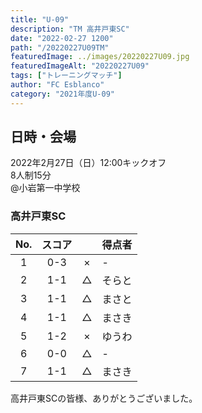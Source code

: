 ```yaml
---
title: "U-09"
description: "TM 高井戸東SC"
date: "2022-02-27 1200"
path: "/20220227U09TM"
featuredImage: ../images/20220227U09.jpg
featuredImageAlt: "20220227U09"
tags: ["トレーニングマッチ"]
author: "FC Esblanco"
category: "2021年度U-09"
---
```


## 日時・会場

2022年2月27日（日）12:00キックオフ<br>
8人制15分<br>
@小岩第一中学校

### 高井戸東SC

| No.| スコア |   | 得点者  |
|:--:|:------:|:-:|:--------|
| 1  | 0-3 | × |-|
| 2  | 1-1 | △ |そらと|
| 3  | 1-1 | △ |まさと|
| 4  | 1-1 | △ |まさき|
| 5  | 1-2 | × |ゆうわ|
| 6  | 0-0 | △ |-|
| 7  | 1-1 | △ |まさき|

高井戸東SCの皆様、ありがとうございました。